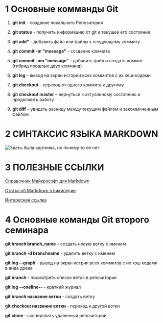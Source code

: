 # 1 Основные комманды Git 


1. **git init** -  создание локального Репозитория

2. **git status** - получить информацию от git и текущее его состояние

3. **git add"** - добавить файл или файлы к следующему коммиту 

4. **git commit -m "message"** - создание коммита

5. **git commit -am "message"** - добавить файл и создать коммит (гибрид прошлых двух комманд)

6. **git log** - вывод на экран истории всех коммитов с их хеш-кодами

7. **git checkout** – переход от одного коммита к другому

8. **git checkout master** – вернуться к актуальному состоянию и продолжить работу

9. **git diff** – увидеть разницу между текущим файлом и закоммиченным файлом

# 2 СИНТАКСИС ЯЗЫКА MARKDOWN

![Здесь была картинка, но почему то ее нет](syntaxix.bmp "Cинтаксис языка Маркдаун")

# 3 ПОЛЕЗНЫЕ ССЫЛКИ
[Справочник Майкрософт для Markdown](https://docs.microsoft.com/ru-ru/contribute/markdown-reference
)

[Статья об Markdown в википедии](https://ru.wikipedia.org/wiki/Markdown)

[Интересная ссылка](https://www.youtube.com/watch?v=dQw4w9WgXcQ)


# 4 Основные команды Git второго семинара


**git branch branch_name** - создать новую ветку с именем

**git branch -d branchname** - удалить ветку с именем 

**git log --graph** - вывод на экран истрии всех коммитов с их хэш кодами в виде древа

**git branch** - посмотреть список веток в репозитории

**git log --oneline--** - краткий журнал

**git branch название ветки** - создать ветку

**git checkout название ветки** - переход к другой ветки

**git clone <url adress>** - скопировать удаленный репозиторий 